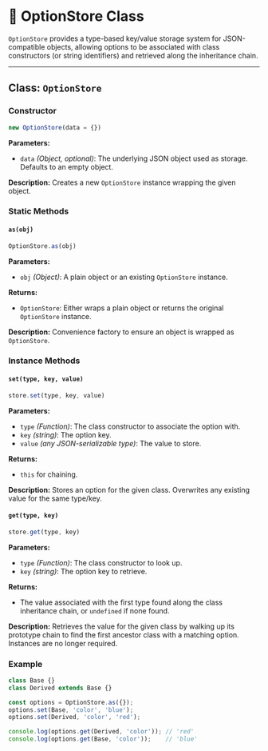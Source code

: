 # 🎪 OptionStore Class

`OptionStore` provides a type-based key/value storage system for JSON-compatible objects, allowing options to be associated with class constructors (or string identifiers) and retrieved along the inheritance chain.

---

## Class: `OptionStore`

### Constructor

```javascript
new OptionStore(data = {})
```

**Parameters:**

* `data` *(Object, optional)*: The underlying JSON object used as storage. Defaults to an empty object.

**Description:**
Creates a new `OptionStore` instance wrapping the given object.

### Static Methods

#### `as(obj)`

```javascript
OptionStore.as(obj)
```

**Parameters:**

* `obj` *(Object)*: A plain object or an existing `OptionStore` instance.

**Returns:**

* `OptionStore`: Either wraps a plain object or returns the original `OptionStore` instance.

**Description:**
Convenience factory to ensure an object is wrapped as `OptionStore`.

### Instance Methods

#### `set(type, key, value)`

```javascript
store.set(type, key, value)
```

**Parameters:**

* `type` *(Function)*: The class constructor to associate the option with.
* `key` *(string)*: The option key.
* `value` *(any JSON-serializable type)*: The value to store.

**Returns:**

* `this` for chaining.

**Description:**
Stores an option for the given class. Overwrites any existing value for the same type/key.

#### `get(type, key)`

```javascript
store.get(type, key)
```

**Parameters:**

* `type` *(Function)*: The class constructor to look up.
* `key` *(string)*: The option key to retrieve.

**Returns:**

* The value associated with the first type found along the class inheritance chain, or `undefined` if none found.

**Description:**
Retrieves the value for the given class by walking up its prototype chain to find the first ancestor class with a matching option. Instances are no longer required.

### Example

```javascript
class Base {}
class Derived extends Base {}

const options = OptionStore.as({});
options.set(Base, 'color', 'blue');
options.set(Derived, 'color', 'red');

console.log(options.get(Derived, 'color')); // 'red'
console.log(options.get(Base, 'color'));    // 'blue'
```
